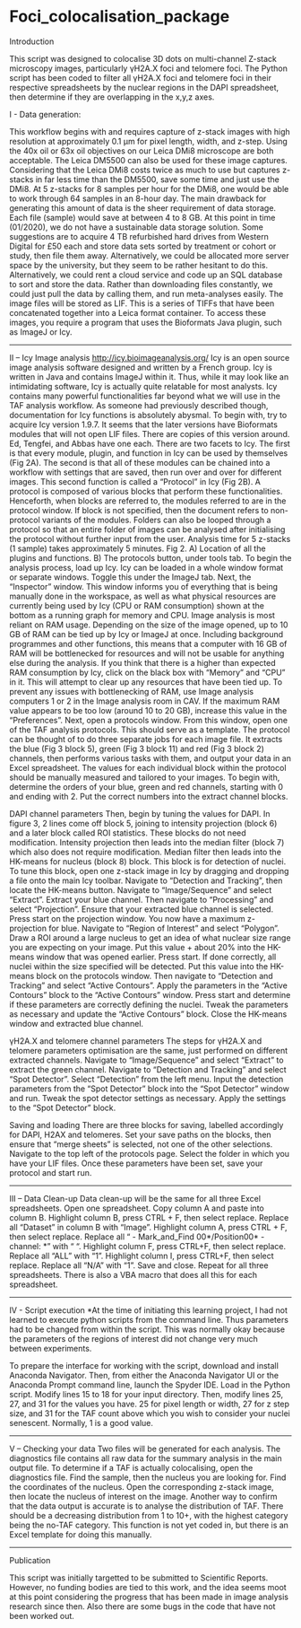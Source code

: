 # Foci_colocalisation_package
Introduction

This script was designed to colocalise 3D dots on multi-channel Z-stack microscopy images, particularly γH2A.X foci and telomere foci. The Python script has been coded to filter all γH2A.X foci and telomere foci in their respective spreadsheets by the nuclear regions in the DAPI spreadsheet, then determine if they are overlapping in the x,y,z axes. 

I - Data generation:

This workflow begins with and requires capture of z-stack images with high resolution at approximately 0.1 µm for pixel length, width, and z-step. Using the 40x oil or 63x oil objectives on our Leica DMi8 microscope are both acceptable. The Leica DM5500 can also be used for these image captures. Considering that the Leica DMi8 costs twice as much to use but captures z-stacks in far less time than the DM5500, save some time and just use the DMi8. At 5 z-stacks for 8 samples per hour for the DMi8, one would be able to work through 64 samples in an 8-hour day. 
The main drawback for generating this amount of data is the sheer requirement of data storage. Each file (sample) would save at between 4 to 8 GB. At this point in time (01/2020), we do not have a sustainable data storage solution. Some suggestions are to acquire 4 TB refurbished hard drives from Western Digital for £50 each and store data sets sorted by treatment or cohort or study, then file them away. Alternatively, we could be allocated more server space by the university, but they seem to be rather hesitant to do this. Alternatively, we could rent a cloud service and code up an SQL database to sort and store the data. Rather than downloading files constantly, we could just pull the data by calling them, and run meta-analyses easily.
The image files will be stored as LIF. This is a series of TIFFs that have been concatenated together into a Leica format container. To access these images, you require a program that uses the Bioformats Java plugin, such as ImageJ or Icy.

-------------------------

II – Icy Image analysis
http://icy.bioimageanalysis.org/
Icy is an open source image analysis software designed and written by a French group. Icy is written in Java and contains ImageJ within it. Thus, while it may look like an intimidating software, Icy is actually quite relatable for most analysts. Icy contains many powerful functionalities far beyond what we will use in the TAF analysis workflow. As someone had previously described though, documentation for Icy functions is absolutely abysmal. 
To begin with, try to acquire Icy version 1.9.7. It seems that the later versions have Bioformats modules that will not open LIF files. There are copies of this version around. Ed, Tengfei, and Abbas have one each.
There are two facets to Icy. The first is that every module, plugin, and function in Icy can be used by themselves (Fig 2A). The second is that all of these modules can be chained into a workflow with settings that are saved, then run over and over for different images. This second function is called a “Protocol” in Icy (Fig 2B). A protocol is composed of various blocks that perform these functionalities. Henceforth, when blocks are referred to, the modules referred to are in the protocol window. If block is not specified, then the document refers to non-protocol variants of the modules. Folders can also be looped through a protocol so that an entire folder of images can be analysed after initialising the protocol without further input from the user. Analysis time for 5 z-stacks (1 sample) takes approximately 5 minutes.
Fig 2. A) Location of all the plugins and functions. B) The protocols button, under tools tab.
To begin the analysis process, load up Icy. Icy can be loaded in a whole window format or separate windows. Toggle this under the ImageJ tab. Next, the “Inspector” window. This window informs you of everything that is being manually done in the workspace, as well as what physical resources are currently being used by Icy (CPU or RAM consumption) shown at the bottom as a running graph for memory and CPU. Image analysis is most reliant on RAM usage. Depending on the size of the image opened, up to 10 GB of RAM can be tied up by Icy or ImageJ at once. Including background programmes and other functions, this means that a computer with 16 GB of RAM will be bottlenecked for resources and will not be usable for anything else during the analysis. If you think that there is a higher than expected RAM consumption by Icy, click on the black box with “Memory” and “CPU” in it. This will attempt to clear up any resources that have been tied up. To prevent any issues with bottlenecking of RAM, use Image analysis computers 1 or 2 in the Image analysis room in CAV. If the maximum RAM value appears to be too low (around 10 to 20 GB), increase this value in the “Preferences”.
Next, open a protocols window. From this window, open one of the TAF analysis protocols. This should serve as a template. The protocol can be thought of to do three separate jobs for each image file. It extracts the blue (Fig 3 block 5), green (Fig 3 block 11) and red (Fig 3 block 2) channels, then performs various tasks with them, and output your data in an Excel spreadsheet. The values for each individual block within the protocol should be manually measured and tailored to your images.
To begin with, determine the orders of your blue, green and red channels, starting with 0 and ending with 2. Put the correct numbers into the extract channel blocks. 

DAPI channel parameters
Then, begin by tuning the values for DAPI. In figure 3, 2 lines come off block 5, joining to intensity projection (block 6) and a later block called ROI statistics. These blocks do not need modification. Intensity projection then leads into the median filter (block 7) which also does not require modification. Median filter then leads into the HK-means for nucleus (block 8) block. This block is for detection of nuclei. To tune this block, open one z-stack image in Icy by dragging and dropping a file onto the main Icy toolbar. Navigate to “Detection and Tracking”, then locate the HK-means button. Navigate to “Image/Sequence” and select “Extract”. Extract your blue channel. Then navigate to “Processing” and select “Projection”. Ensure that your extracted blue channel is selected. Press start on the projection window. You now have a maximum z-projection for blue. Navigate to “Region of Interest” and select “Polygon”. Draw a ROI around a large nucleus to get an idea of what nuclear size range you are expecting on your image. Put this value + about 20% into the HK-means window that was opened earlier. Press start. If done correctly, all nuclei within the size specified will be detected. Put this value into the HK-means block on the protocols window. Then navigate to “Detection and Tracking” and select “Active Contours”. Apply the parameters in the “Active Contours” block to the “Active Contours” window. Press start and determine if these parameters are correctly defining the nuclei. Tweak the parameters as necessary and update the “Active Contours” block. Close the HK-means window and extracted blue channel.

γH2A.X and telomere channel parameters
The steps for γH2A.X and telomere parameters optimisation are the same, just performed on different extracted channels. Navigate to “Image/Sequence” and select “Extract” to extract the green channel. Navigate to “Detection and Tracking” and select “Spot Detector”. Select “Detection” from the left menu. Input the detection parameters from the “Spot Detector” block into the “Spot Detector” window and run. Tweak the spot detector settings as necessary. Apply the settings to the “Spot Detector” block.

Saving and loading
There are three blocks for saving, labelled accordingly for DAPI, H2AX and telomeres. Set your save paths on the blocks, then ensure that “merge sheets” is selected, not one of the other selections. Navigate to the top left of the protocols page. Select the folder in which you have your LIF files. Once these parameters have been set, save your protocol and start run. 

-------------------------

III – Data Clean-up
Data clean-up will be the same for all three Excel spreadsheets. Open one spreadsheet. Copy column A and paste into column B. Highlight column B, press CTRL + F, then select replace. Replace all “Dataset” in column B with “Image”. Highlight column A, press CTRL + F, then select replace. Replace all “ - Mark_and_Find 00*/Position00* - channel: *” with “ “. Highlight column F, press CTRL+F, then select replace. Replace all “ALL” with “1”. Highlight column I, press CTRL+F, then select replace. Replace all “N/A” with “1”. Save and close. Repeat for all three spreadsheets. There is also a VBA macro that does all this for each spreadsheet.

-------------------------

IV - Script execution
*At the time of initiating this learning project, I had not learned to execute python scripts from the command line. Thus parameters had to be changed from within the script. This was normally okay because the parameters of the regions of interest did not change very much between experiments.

To prepare the interface for working with the script, download and install Anaconda Navigator. Then, from either the Anaconda Navigator UI or the Anaconda Prompt command line, launch the Spyder IDE. Load in the Python script. Modify lines 15 to 18 for your input directory. Then, modify lines 25, 27, and 31 for the values you have. 25 for pixel length or width, 27 for z step size, and 31 for the TAF count above which you wish to consider your nuclei senescent. Normally, 1 is a good value. 

-------------------------

V – Checking your data
Two files will be generated for each analysis. The diagnostics file contains all raw data for the summary analysis in the main output file. To determine if a TAF is actually colocalising, open the diagnostics file. Find the sample, then the nucleus you are looking for. Find the coordinates of the nucleus. Open the corresponding z-stack image, then locate the nucleus of interest on the image.
Another way to confirm that the data output is accurate is to analyse the distribution of TAF. There should be a decreasing distribution from 1 to 10+, with the highest category being the no-TAF category. This function is not yet coded in, but there is an Excel template for doing this manually. 

-------------------------

Publication

This script was initially targetted to be submitted to Scientific Reports. However, no funding bodies are tied to this work, and the idea seems moot at this point considering the progress that has been made in image analysis research since then. Also there are some bugs in the code that have not been worked out.
